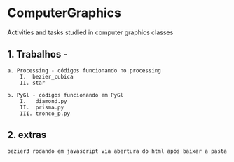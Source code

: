 # ComputerGraphics
Activities and tasks studied in computer graphics classes

## 1. Trabalhos - 
    a. Processing - códigos funcionando no processing
        I.  bezier_cubica
        II. star
   
    b. PyGl - códigos funcionando em PyGl
        I.   diamond.py
        II.  prisma.py
        III. tronco_p.py 

## 2. extras
    bezier3 rodando em javascript via abertura do html após baixar a pasta
